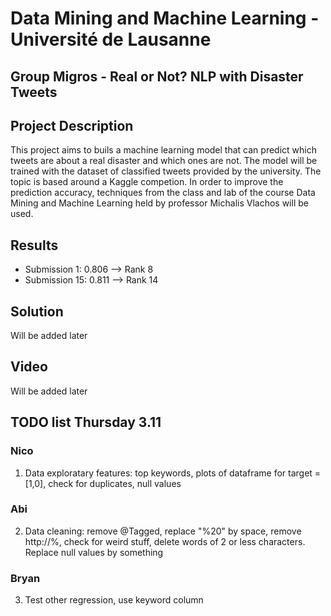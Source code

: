 # Data Mining and Machine Learning - Université de Lausanne
## Group Migros - Real or Not? NLP with Disaster Tweets

## Project Description

This project aims to buils a machine learning model that can predict which tweets are about a real disaster and which ones are not. 
The model will be trained with the dataset of classified tweets provided by the university. The topic is based around a Kaggle competion. 
In order to improve the prediction accuracy, techniques from the class and lab of the course Data Mining and Machine Learning held by professor Michalis Vlachos will be used. 

## Results

* Submission 1: 0.806 --> Rank 8
* Submission 15: 0.811 --> Rank 14

## Solution

Will be added later

## Video 

Will be added later

## TODO list Thursday 3.11
### Nico 
1) Data exploratary features: top keywords, plots of dataframe for target = [1,0], check for duplicates, null values

### Abi
2) Data cleaning: remove @Tagged, replace "%20" by space, remove http://%, check for weird stuff, delete words of 2 or less characters. Replace null values by something

### Bryan
3) Test other regression, use keyword column

